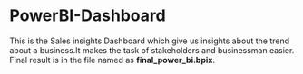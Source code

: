 # PowerBI-Dashboard
This is the Sales insights Dashboard which give us insights about the trend about a business.It makes the task of stakeholders and businessman easier.
Final result is in the file named as **final_power_bi.bpix**.
